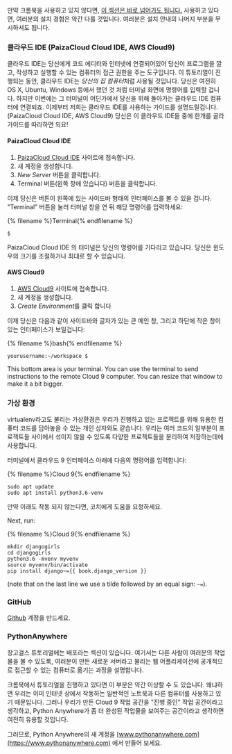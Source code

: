 만약 크롬북을 사용하고 있지 않다면, [이 섹션은 바로 넘어가도 됩니다.](http://tutorial.djangogirls.org/en/installation/#install-python) 사용하고 있다면, 여러분의 설치 경험은 약간 다를 것입니다. 여러분은 설치 안내의 나머지 부분을 무시하셔도 됩니다.

### 클라우드 IDE (PaizaCloud Cloud IDE, AWS Cloud9)

클라우드 IDE는 당신에게 코드 에디터와 인터넷에 연결되어있어 당신이 프로그램을 깔고, 작성하고 실행할 수 있는 컴퓨터의 접근 권한을 주는 도구입니다. 이 튜토리얼이 진행되는 동안, 클라우드 IDE는 *당신의 집 컴퓨터*처럼 사용될 것입니다. 당신은 여전히 OS X, Ubuntu, Windows 등에서 했던 것 처럼 터미널 화면에 명령어를 입력할 겁니다. 하지만 이번에는 그 터미널이 어딘가에서 당신을 위해 돌아가는 클라우드 IDE 컴퓨터에 연결되죠. 이제부터 저희는 클라우드 IDE를 사용하는 가이드를 설명드릴겁니다. (PaizaCloud Cloud IDE, AWS Cloud9) 당신은 이 클라우드 IDE들 중에 한개를 골라 가이드를 따라하면 되요!

#### PaizaCloud Cloud IDE

1. [PaizaCloud Cloud IDE](https://paiza.cloud/) 사이트에 접속합니다.
2. 새 계정을 생성합니다.
3. *New Server* 버튼을 클릭합니다.
4. Terminal 버튼(왼쪽 창에 있습니다) 버튼을 클릭합니다.

이제 당신은 버튼이 왼쪽에 있는 사이드바 형태의 인터페이스를 볼 수 있을 겁니다. "Terminal" 버튼을 눌러 터미널 창을 연 뒤 해당 명령어를 입력하세요:

{% filename %}Terminal{% endfilename %}

    $
    

PaizaCloud Cloud IDE 의 터미널은 당신의 명령어를 기다리고 있습니다. 당신은 윈도우의 크기를 조절하거나 최대로 할 수 있습니다.

#### AWS Cloud9

1. [AWS Cloud9](https://aws.amazon.com/cloud9/) 사이트에 접속합니다.
2. 새 계정을 생성합니다.
3. *Create Environment*를 클릭 합니다

이제 당신은 다음과 같이 사이드바와 글자가 있는 큰 메인 창, 그리고 하단에 작은 창이 있는 인터페이스가 보일겁니다:

{% filename %}bash{% endfilename %}

    yourusername:~/workspace $
    

This bottom area is your terminal. You can use the terminal to send instructions to the remote Cloud 9 computer. You can resize that window to make it a bit bigger.

### 가상 환경

virtualenv라고도 불리는 가상환경은 우리가 진행하고 있는 프로젝트를 위해 유용한 컴퓨터 코드를 담아놓을 수 있는 개인 상자와도 같습니다. 우리는 여러 코드의 일부분이 프로젝트들 사이에서 섞이지 않을 수 있도록 다양한 프로젝트들을 분리하여 저장하는데에 사용합니다.

터미널에서 클라우드 9 인터페이스 아래에 다음의 명령어를 입력합니다:

{% filename %}Cloud 9{% endfilename %}

    sudo apt update
    sudo apt install python3.6-venv
    

만약 이래도 작동 되지 않는다면, 코치에게 도움을 요청하세요.

Next, run:

{% filename %}Cloud 9{% endfilename %}

    mkdir djangogirls
    cd djangogirls
    python3.6 -mvenv myvenv
    source myvenv/bin/activate
    pip install django~={{ book.django_version }}
    

(note that on the last line we use a tilde followed by an equal sign: `~=`).

### GitHub

[Github](https://github.com) 계정을 만드세요.

### PythonAnywhere

장고걸스 튜토리얼에는 배포라는 섹션이 있습니다. 여기서는 다른 사람이 여러분의 작업물을 볼 수 있도록, 여러분이 만든 새로운 서버라고 불리는 웹 어플리케이션에 공개적으로 접근할 수 있는 컴퓨터로 옮기는 과정을 설명합니다.

크롬북에서 튜토리얼을 진행하고 있다면 이 부분은 약간 이상할 수 도 있습니다. 왜냐하면 우리는 이미 인터넷 상에서 작동하는 일반적인 노트북과 다른 컴퓨터를 사용하고 있기 때문입니다. 그러나 우리가 만든 Cloud 9 작업 공간을 "진행 중인" 작업 공간이라고 생각하고, Python Anywhere가 좀 더 완성된 작업물을 보여주는 공간이라고 생각하면 여전히 유용할 것입니다.

그러므로, Python Anywhere의 새 계정을 [www.pythonanywhere.com](https://www.pythonanywhere.com) 에서 만들어 보세요.